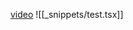 [video](https://www.bilibili.com/video/BV1cN4y1Z78z/?vd_source=62c8a03e66ff063b9af3e473fadb8049)
![[_snippets/test.tsx]]

